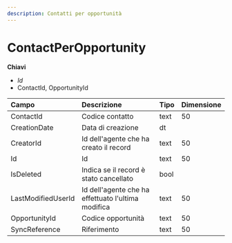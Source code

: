 ```yaml
---
description: Contatti per opportunità
---
```


# ContactPerOpportunity

**Chiavi**

* _Id_
* ContactId, OpportunityId

| Campo | Descrizione | Tipo | Dimensione |
| :--- | :--- | :--- | :--- |
| ContactId | Codice contatto | text | 50 |
| CreationDate | Data di creazione | dt |  |
| CreatorId | Id dell'agente che ha creato il record | text | 50 |
| Id | Id | text | 50 |
| IsDeleted | Indica se il record è stato cancellato | bool |  |
| LastModifiedUserId | Id dell'agente che ha effettuato l'ultima modifica | text | 50 |
| OpportunityId | Codice opportunità | text | 50 |
| SyncReference | Riferimento | text | 50 |
